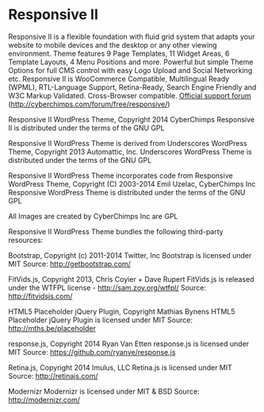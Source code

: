 Responsive II
=============

Responsive II is a flexible foundation with fluid grid system that adapts your website to mobile devices and the desktop or any other viewing environment. Theme features 9 Page Templates, 11 Widget Areas, 6 Template Layouts, 4 Menu Positions and more. Powerful but simple Theme Options for full CMS control with easy Logo Upload and Social Networking etc. Responsive II is WooCommerce Compatible, Multilingual Ready (WPML), RTL-Language Support, Retina-Ready, Search Engine Friendly and W3C Markup Validated. Cross-Browser compatible. <a href="http://cyberchimps.com/forum/free/responsive/">Official support forum</a> (http://cyberchimps.com/forum/free/responsive/)


Responsive II WordPress Theme, Copyright 2014 CyberChimps
Responsive II is distributed under the terms of the GNU GPL

Responsive II WordPress Theme is derived from Underscores WordPress Theme, Copyright 2013 Automattic, Inc.
Underscores WordPress Theme is distributed under the terms of the GNU GPL

Responsive II WordPress Theme incorporates code from Responsive WordPress Theme, Copyright (C) 2003-2014 Emil Uzelac, CyberChimps Inc
Responsive WordPress Theme is distributed under the terms of the GNU GPL

All Images are created by CyberChimps Inc are GPL

Responsive II WordPress Theme bundles the following third-party resources:

Bootstrap, Copyright (c) 2011-2014 Twitter, Inc
Bootstrap is licensed under MIT
Source: http://getbootstrap.com/

FitVids.js, Copyright 2013, Chris Coyier + Dave Rupert
FitVids.js is released under the WTFPL license - http://sam.zoy.org/wtfpl/
Source: http://fitvidsjs.com/

HTML5 Placeholder jQuery Plugin, Copyright Mathias Bynens
HTML5 Placeholder jQuery Plugin is licensed under MIT
Source: http://mths.be/placeholder

response.js, Copyright 2014 Ryan Van Etten
response.js is licensed under MIT
Source: https://github.com/ryanve/response.js

Retina.js, Copyright 2014 Imulus, LLC
Retina.js is licensed under MIT
Source: http://retinajs.com/

Modernizr
Modernizr is licensed under MIT & BSD
Source: http://modernizr.com/